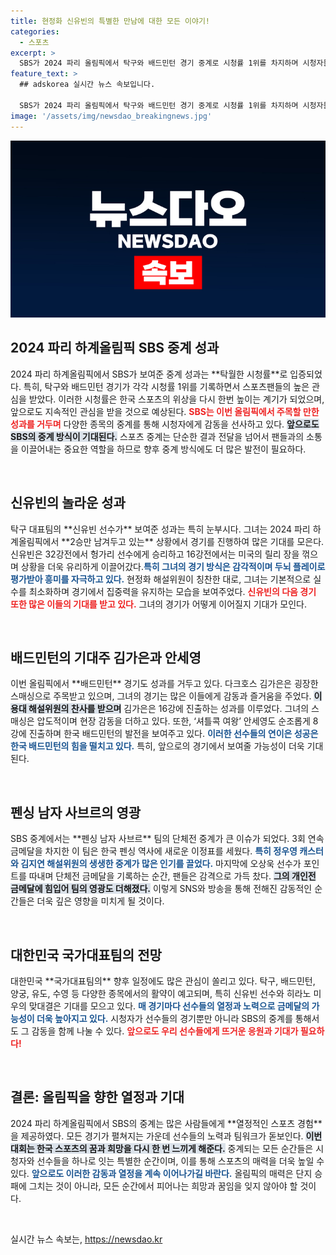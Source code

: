 ```yaml
---
title: 현정화 신유빈의 특별한 만남에 대한 모든 이야기!
categories:
  - 스포츠
excerpt: >
  SBS가 2024 파리 올림픽에서 탁구와 배드민턴 경기 중계로 시청률 1위를 차지하며 시청자들의 관심을 끌고 있다. 특히 신유빈의 상승세와 펜싱 남자 사브르의 금메달, 다크호스 김가은의 활약이 눈길을 사로잡고 있다.
feature_text: >
  ## adskorea 실시간 뉴스 속보입니다.

  SBS가 2024 파리 올림픽에서 탁구와 배드민턴 경기 중계로 시청률 1위를 차지하며 시청자들의 관심을 끌고 있다. 특히 신유빈의 상승세와 펜싱 남자 사브르의 금메달, 다크호스 김가은의 활약이 눈길을 사로잡고 있다.
image: '/assets/img/newsdao_breakingnews.jpg'
---
```


<p><img src="/assets/img/newsdao_breakingnews.jpg" alt="adskorea 속보" /></p>

<h2 data-ke-size="size26">2024 파리 하계올림픽 SBS 중계 성과</h2>

<p data-ke-size="size16">2024 파리 하계올림픽에서 SBS가 보여준 중계 성과는 **탁월한 시청률**로 입증되었다. 특히, 탁구와 배드민턴 경기가 각각 시청률 1위를 기록하면서 스포츠팬들의 높은 관심을 받았다. 이러한 시청률은 한국 스포츠의 위상을 다시 한번 높이는 계기가 되었으며, 앞으로도 지속적인 관심을 받을 것으로 예상된다. <b><span style="color: #ee2323;">SBS는 이번 올림픽에서 주목할 만한 성과를 거두며</span></b> 다양한 종목의 중계를 통해 시청자에게 감동을 선사하고 있다. <b><span style="background-color: #21538527;">앞으로도 SBS의 중계 방식이 기대된다.</span></b> 스포츠 중계는 단순한 결과 전달을 넘어서 팬들과의 소통을 이끌어내는 중요한 역할을 하므로 향후 중계 방식에도 더 많은 발전이 필요하다.</p>

<p data-ke-size="size16">&nbsp;</p>

<h2 data-ke-size="size26">신유빈의 놀라운 성과</h2>

<p data-ke-size="size16">탁구 대표팀의 **신유빈 선수가** 보여준 성과는 특히 눈부시다. 그녀는 2024 파리 하계올림픽에서 **2승만 남겨두고 있는** 상황에서 경기를 진행하여 많은 기대를 모은다. 신유빈은 32강전에서 헝가리 선수에게 승리하고 16강전에서는 미국의 릴리 장을 꺾으며 상황을 더욱 유리하게 이끌어갔다.<b><span style="color: #1a5490;">특히 그녀의 경기 방식은 감각적이며 두뇌 플레이로 평가받아 흥미를 자극하고 있다.</span></b> 현정화 해설위원이 칭찬한 대로, 그녀는 기본적으로 실수를 최소화하며 경기에서 집중력을 유지하는 모습을 보여주었다. <b><span style="color: #ee2323;">신유빈의 다음 경기 또한 많은 이들의 기대를 받고 있다.</span></b> 그녀의 경기가 어떻게 이어질지 기대가 모인다.</p>

<p data-ke-size="size16">&nbsp;</p>

<h2 data-ke-size="size26">배드민턴의 기대주 김가은과 안세영</h2>

<p data-ke-size="size16">이번 올림픽에서 **배드민턴** 경기도 성과를 거두고 있다. 다크호스 김가은은 굉장한 스매싱으로 주목받고 있으며, 그녀의 경기는 많은 이들에게 감동과 즐거움을 주었다. <b><span style="background-color: #21538527;">이용대 해설위원의 찬사를 받으며</span></b> 김가은은 16강에 진출하는 성과를 이루었다. 그녀의 스매싱은 압도적이며 현장 감동을 더하고 있다. 또한, ‘셔틀콕 여왕’ 안세영도 순조롭게 8강에 진출하며 한국 배드민턴의 발전을 보여주고 있다. <b><span style="color: #1a5490;">이러한 선수들의 연이은 성공은 한국 배드민턴의 힘을 떨치고 있다.</span></b> 특히, 앞으로의 경기에서 보여줄 가능성이 더욱 기대된다.</p>

<p data-ke-size="size16">&nbsp;</p>

<h2 data-ke-size="size26">펜싱 남자 사브르의 영광</h2>

<p data-ke-size="size16">SBS 중계에서는 **펜싱 남자 사브르** 팀의 단체전 중계가 큰 이슈가 되었다. 3회 연속 금메달을 차지한 이 팀은 한국 펜싱 역사에 새로운 이정표를 세웠다. <b><span style="color: #1a5490;">특히 정우영 캐스터와 김지연 해설위원의 생생한 중계가 많은 인기를 끌었다.</span></b> 마지막에 오상욱 선수가 포인트를 따내며 단체전 금메달을 기록하는 순간, 팬들은 감격으로 가득 찼다. <b><span style="background-color: #21538527;">그의 개인전 금메달에 힘입어 팀의 영광도 더해졌다.</span></b> 이렇게 SNS와 방송을 통해 전해진 감동적인 순간들은 더욱 깊은 영향을 미치게 될 것이다.</p>

<p data-ke-size="size16">&nbsp;</p>

<h2 data-ke-size="size26">대한민국 국가대표팀의 전망</h2>

<p data-ke-size="size16">대한민국 **국가대표팀의** 향후 일정에도 많은 관심이 쏠리고 있다. 탁구, 배드민턴, 양궁, 유도, 수영 등 다양한 종목에서의 활약이 예고되며, 특히 신유빈 선수와 히라노 미우의 맞대결은 기대를 모으고 있다. <b><span style="color: #1a5490;">매 경기마다 선수들의 열정과 노력으로 금메달의 가능성이 더욱 높아지고 있다.</span></b> 시청자가 선수들의 경기뿐만 아니라 SBS의 중계를 통해서도 그 감동을 함께 나눌 수 있다. <b><span style="color: #ee2323;">앞으로도 우리 선수들에게 뜨거운 응원과 기대가 필요하다!</span></b></p>

<p data-ke-size="size16">&nbsp;</p>

<h2 data-ke-size="size26">결론: 올림픽을 향한 열정과 기대</h2>

<p data-ke-size="size16">2024 파리 하계올림픽에서 SBS의 중계는 많은 사람들에게 **열정적인 스포츠 경험**을 제공하였다. 모든 경기가 펼쳐지는 가운데 선수들의 노력과 팀워크가 돋보인다. <b><span style="background-color: #21538527;">이번 대회는 한국 스포츠의 꿈과 희망을 다시 한 번 느끼게 해준다.</span></b> 중계되는 모든 순간들은 시청자와 선수들을 하나로 잇는 특별한 순간이며, 이를 통해 스포츠의 매력을 더욱 높일 수 있다. <b><span style="color: #1a5490;">앞으로도 이러한 감동과 열정을 계속 이어나가길 바란다.</span></b> 올림픽의 매력은 단지 승패에 그치는 것이 아니라, 모든 순간에서 피어나는 희망과 꿈임을 잊지 않아야 할 것이다.</p>

<p data-ke-size="size16">&nbsp;</p>
실시간 뉴스 속보는, <a href="https://newsdao.kr" rel="dofollow">https://newsdao.kr</a>


